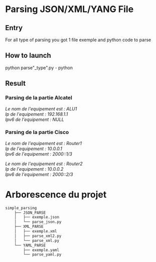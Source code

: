 # Parsing JSON/XML/YANG File

Entry
-----------------

For all type of parsing you got 1 file exemple and python code to parse

How to launch
----------

python parse"_type".py
    -   python 

Result 
-----------------

### Parsing de la partie Alcatel

*Le nom de l'equipement est : ALU1<br/>
Ip de l'equipement : 192.168.1.1<br/>
Ipv6 de l'equipement : NULL<br/>*

### Parsing de la partie Cisco

*Le nom de l'equipement est : Router1<br/>
Ip de l'equipement : 10.0.0.1<br/>
Ipv6 de l'equipement : 2000::1/3*


*Le nom de l'equipement est : Router2<br/>
Ip de l'equipement : 10.0.0.2<br/>
Ipv6 de l'equipement : 2000::2/3<br/>*

# Arborescence du projet

``` bash 
simple_parsing
    ├── JSON_PARSE
    │   ├── exemple.json
    │   └── parse_json.py
    ├── XML_PARSE
    │   ├── exemple.xml
    │   ├── parse_xml2.py
    │   └── parse_xml.py
    └── YAML_PARSE
        ├── exemple.yaml
        └── parse_yaml.py
```
